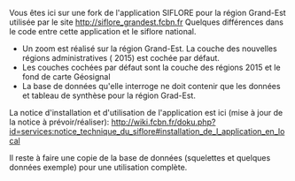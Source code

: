 Vous êtes ici sur une fork de  l'application SIFLORE pour la région Grand-Est utilisée par le site
http://siflore_grandest.fcbn.fr
Quelques différences dans le code entre cette application et le siflore national. 
- Un zoom est réalisé sur la région Grand-Est. La couche des nouvelles régions administratives ( 2015) est cochée par défaut.
- Les couches cochées par défaut sont la couche des régions 2015 et le fond de carte Géosignal
- La base de données qu'elle interroge ne doit contenir que les données et tableau de synthèse pour la région Grad-Est.

La notice d'installation et d'utilisation de l'application est ici (mise à jour de la notice à prévoir/réaliser):
http://wiki.fcbn.fr/doku.php?id=services:notice_technique_du_siflore#installation_de_l_application_en_local

Il reste à faire une copie de la base de données (squelettes et quelques données exemple) pour une utilisation complète.

